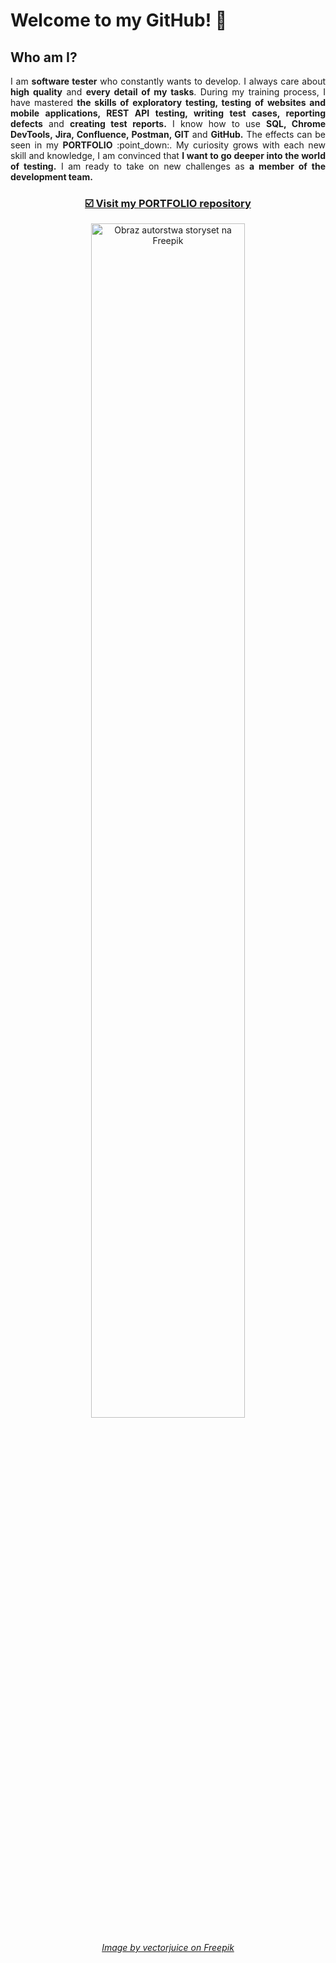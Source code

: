 # Welcome to my GitHub! :wave:

## Who am I?

<p align="justify">I am <b>software tester</b> who constantly wants to develop.  I always care about <b>high quality</b> and <b>every detail of my tasks</b>. During my training process, I have mastered <b>the skills of exploratory testing, testing of websites and mobile applications, REST API testing, writing test cases, reporting defects</b> and <b>creating test reports.</b> I know how to use <b>SQL, Chrome DevTools, Jira, Confluence, Postman, GIT</b> and <b>GitHub.</b> The effects can be seen in my <b>PORTFOLIO</b> :point_down:. My curiosity grows with each new skill and knowledge, I am convinced that <b>I want to go deeper into the world of testing.</b> I am ready to take on new challenges as <b>a member of the development team.</b></p>

### <p align="center"><a href="https://github.com/k-czekaj/PORTFOLIO" target="_blank">☑️ Visit my <b>PORTFOLIO</b> repository</a></p>

<p align="center"><img src="https://user-images.githubusercontent.com/122294284/227320014-2774aedd-61f9-45fb-8fe1-a5d60963f8ab.jpg" alt="Obraz autorstwa storyset na Freepik" width="70%" height="70%"></p>

###### <p align="center"><a href="https://www.freepik.com/free-vector/people-catching-bugs-laptop-screen-with-angle-brackets-illustration_10780356.htm#page=4&query=testing&position=30&from_view=search&track=sph" target="_blank">Image by vectorjuice on Freepik</a></p> 

